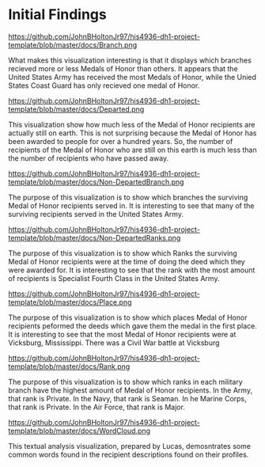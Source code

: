 # Initial Findings

https://github.com/JohnBHoltonJr97/his4936-dh1-project-template/blob/master/docs/Branch.png 


What makes this visualization interesting is that it displays which branches recieved more or less Medals of Honor than others. It appears that the United States Army has received the most Medals of Honor, while the Unied States Coast Guard has only recieved one medal of Honor.

https://github.com/JohnBHoltonJr97/his4936-dh1-project-template/blob/master/docs/Departed.png 


This visualization show how much less of the Medal of Honor recipients are actually still on earth. This is not surprising because the Medal of Honor has been awarded to people for over a hundred years. So, the number of recipients of the Medal of Honor who are still on this earth is much less than the number of recipients who have passed away. 

https://github.com/JohnBHoltonJr97/his4936-dh1-project-template/blob/master/docs/Non-DepartedBranch.png 


The purpose of this visualization is to show which branches the surviving Medal of Honor recipients served in. It is interesting to see that many of the surviving recipients served in the United States Army. 

https://github.com/JohnBHoltonJr97/his4936-dh1-project-template/blob/master/docs/Non-DepartedRanks.png 

The purpose of this visualization is to show which Ranks the surviving Medal of Honor recipients were at the time of doing the deed which they were awarded for. It is interesting to see that the rank with the most amount of recipients is Specialist Fourth Class in the United States Army.

https://github.com/JohnBHoltonJr97/his4936-dh1-project-template/blob/master/docs/Place.png 

The purpose of this visualization is to show which places Medal of Honor recipients peformed the deeds which gave them the medal in the first place. It is interesting to see that the most Medal of Honor recipients were at Vicksburg, Mississippi. There was a Civil War battle at Vicksburg

https://github.com/JohnBHoltonJr97/his4936-dh1-project-template/blob/master/docs/Rank.png 

The purpose of this visualization is to show which ranks in each military branch have the highest amount of Medal of Honor recipients. In the Army, that rank is Private. In the Navy, that rank is Seaman. In he Marine Corps, that rank is Private. In the Air Force, that rank is Major. 

https://github.com/JohnBHoltonJr97/his4936-dh1-project-template/blob/master/docs/WordCloud.png 

This textual analysis visualization, prepared by Lucas, demosntrates some common words found in the recipient descriptions found on their profiles. 

